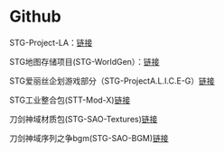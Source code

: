 # Github
STG-Project-LA：[链接](https://github.com/STG-Open-Source-Organization/STG-Project-LA "链接title文本")  

STG地图存储项目(STG-WorldGen）：[链接](STG-Open-Source-Organization/STG-WorldGen "链接title文本")  

STG爱丽丝企划游戏部分（STG-ProjectA.L.I.C.E-G）[链接](https://github.com/STG-Open-Source-Organization/STG-ProjectA.L.I.C.E-G "链接title文本")    

STG工业整合包(STT-Mod-X)[链接](https://github.com/STG-Open-Source-Organization/STT-Mod-X "链接title文本")  

刀剑神域材质包(STG-SAO-Textures)[链接](https://github.com/STG-Open-Source-Organization/STG-SAO-Textures/tree/%E5%88%80%E5%89%91%E7%A5%9E%E5%9F%9F%E6%9D%90%E8%B4%A8%E5%8C%85BE "链接title文本")   

刀剑神域序列之争bgm(STG-SAO-BGM)[链接](https://github.com/STG-Open-Source-Organization/STG-SAO-BGM "链接title文本")  
